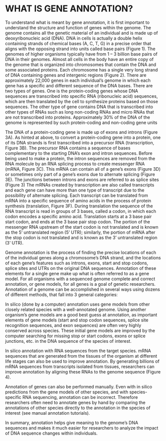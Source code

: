 # WHAT IS GENE ANNOTATION? 

To understand what is meant by gene annotation, it is first important to understand the structure and function of genes within
the genome. The genome contains all the genetic material of an individual and is made up of deoxyribonucleic acid (DNA). DNA 
in cells is actually a double helix containing strands of chemical bases (A, C, T, G) in a precise order that aligns with the
opposing strand into units called base pairs (Figure 1).  The genomes of higher organisms typically have from 1 – 3 billion 
base pairs of DNA in their genomes.  Almost all cells in the body have an entire copy of the genome that is organized into 
chromosomes that contain the DNA and some associated proteins. Each chromosome has a single very long strand of DNA containing
genes and intergenic regions (Figure 2). There are approximately 22,000 genes in each individual’s genome in which each gene 
has a specific and different sequence of the DNA bases.  There are two types of genes. One is the protein-coding genes whose 
DNA sequences are transcribed into specific RNA (ribonucleic acid) sequences, which are then translated by the cell to 
synthesize proteins based on those sequences.  The other type of gene contains DNA that is transcribed into other types of 
RNAs such as long non-coding RNAs and micro RNAs that are not transcribed into proteins.  Approximately 30% of the DNA of the
genome is represented by such protein-coding and non-coding gene units

The DNA of a protein-coding gene is made up of exons and introns (Figure 3A). As hinted at above, to convert a protein-coding 
gene into a protein, one of its DNA strands is first transcribed into a precursor RNA (transcription, Figure 3B). The
precursor RNA contains a sequence of bases complementary to the starting DNA’s exon and intron sequences. Before being used to
make a protein, the intron sequences are removed from the RNA molecule by an RNA splicing process to create messenger RNA 
(mRNA, Figure 3C). This mRNA can contain all of a gene’s exons (Figure 3D) or sometimes only part of a gene’s exons due to 
alternate splicing (Figure 3E). The junctions between introns and exons are referred to as splice sites (Figure 3) The mRNAs 
created by transcription are also called transcripts and each gene can have more than one type of transcript due to the 
possibility of alternate splicing. Each transcript can be translated from mRNA into a specific sequence of amino acids in the 
process of protein synthesis (translation, Figure 3F). During translation the sequence of the RNA transcript is read in groups 
of 3 bases, called a codon, in which each codon encodes a specific amino acid. Translation starts at a 3 base pair start 
codon, and ends at the 3 base pair stop codon. The portion of the messenger RNA upstream of the start codon is not translated 
and is known as the 5’ untranslated region (5’ UTR); similarly, the portion of mRNA after the stop codon is not translated and 
is known as the 3’ untranslated region (3’ UTR). 


Genome annotation is the process of finding the precise locations of each of the individual genes along a chromosome’s DNA 
strand, and the locations of each gene’s features such as introns, exons, start and stop codons, splice sites and UTRs on the
original DNA sequences. Annotation of these elements for a single gene make up what is often referred to as a gene model. For 
all organisms with a sequenced genome complete and correct annotation, or gene models, for all genes is a goal of genetic 
researchers. Annotation of a genome can be accomplished in several ways using dozens of different methods, that fall into 3 
general categories:

In silico (done by a computer) annotation uses gene models from other closely related species with a well-annotated genome.
Using another organism’s gene models are a good best guess at annotation, as important elements of gene models (start and stop 
codon sequences, splice site recognition sequences, and exon sequences) are often very highly conserved across species. These 
initial gene models are improved by the computer searching for missing stop or start codons, exons or splice junctions, etc. 
in the DNA sequence of the species of interest.

In silico annotation with RNA sequences from the target species. mRNA sequences that are generated from the tissues of the
organism at different life stages can also be used to improve annotation. By generating billions of mRNA sequences from 
transcripts isolated from tissues, researchers can improve annotation by aligning these RNAs to the genome sequence (Figure 
4). 

Annotation of genes can also be performed manually. Even with in silico predictions from the gene models of other species,
and with species-specific RNA sequencing, annotation can be incorrect. Therefore researchers often need to annotate genes by 
hand by comparing the annotations of other species directly to the annotation in the species of interest (see manual 
annotation tutorials). 


In summary, annotation helps give meaning to the genome’s DNA sequences and makes it much easier for researchers to analyze 
the impact of DNA sequence changes within individuals. 


